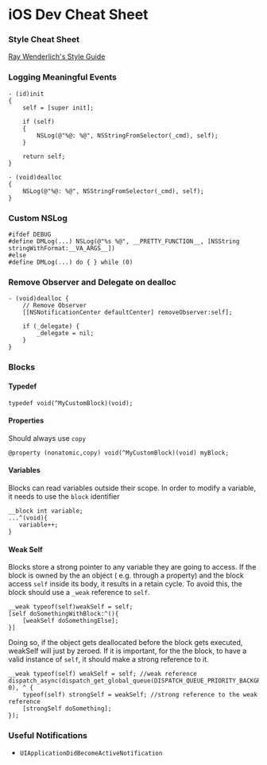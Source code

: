 # iOS Dev Cheat Sheet

### Style Cheat Sheet
[Ray Wenderlich's Style Guide](https://github.com/raywenderlich/objective-c-style-guide)

### Logging Meaningful Events


```objC
- (id)init
{
    self = [super init];
 
    if (self)
    {
        NSLog(@"%@: %@", NSStringFromSelector(_cmd), self);
    }
 
    return self;
}
 
- (void)dealloc
{
    NSLog(@"%@: %@", NSStringFromSelector(_cmd), self);
}
```

### Custom NSLog

```objC
#ifdef DEBUG
#define DMLog(...) NSLog(@"%s %@", __PRETTY_FUNCTION__, [NSString stringWithFormat:__VA_ARGS__])
#else
#define DMLog(...) do { } while (0)
```

### Remove Observer and Delegate on dealloc
```objC
- (void)dealloc {
    // Remove Observer
    [[NSNotificationCenter defaultCenter] removeObserver:self];
 
    if (_delegate) {
        _delegate = nil;
    }
}
```
### Blocks
#### Typedef
```objC
typedef void(^MyCustomBlock)(void);
```

#### Properties
Should always use `copy`
```objC
@property (nonatomic,copy) void(^MyCustomBlock)(void) myBlock;
```
#### Variables 
Blocks can read variables outside their scope. 
In order to modify a variable, it needs to use the `block` identifier
```objC
__block int variable;
...^(void){
   variable++;
}
```
#### Weak Self
Blocks store a strong pointer to any variable they are going to access. If the block is owned by the an object ( e.g. through a property) and the block access `self` inside its body, it results in a retain cycle.
To avoid this, the block should use a `_weak` reference to `self`.
```objC
__weak typeof(self)weakSelf = self;
[self doSomethingWithBlock:^(){
    [weakSelf doSomethingElse];
}]
```
Doing so, if the object gets deallocated before the block gets executed, weakSelf will just by zeroed. 
If it is important, for the the block, to have a valid instance of `self`, it should make a strong reference to it.
```objC
__weak typeof(self) weakSelf = self; //weak reference
dispatch_async(dispatch_get_global_queue(DISPATCH_QUEUE_PRIORITY_BACKGROUND, 0), ^ {
    typeof(self) strongSelf = weakSelf; //strong reference to the weak reference
    [strongSelf doSomething];
});
```
### Useful Notifications
* `UIApplicationDidBecomeActiveNotification` 

